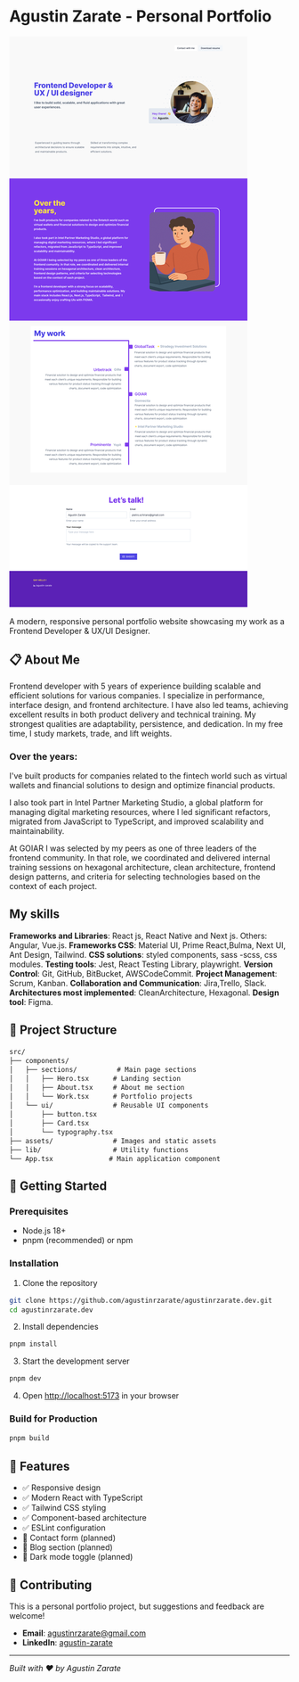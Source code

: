 # Agustin Zarate - Personal Portfolio

![Portfolio Design](public/portfolio-design.png)

A modern, responsive personal portfolio website showcasing my work as a Frontend Developer & UX/UI Designer.



## 📋 About Me

Frontend developer with 5 years of experience building scalable and efficient solutions for various companies. I specialize in performance, interface design, and frontend architecture. I have also led teams, achieving excellent results in both product delivery and technical training. My strongest qualities are adaptability, persistence, and dedication. In my free time, I study markets, trade, and lift weights.

### Over the years:

I've built products for companies related to the fintech world such as virtual wallets and financial solutions to design and optimize financial products.

I also took part in Intel Partner Marketing Studio, a global platform for managing digital marketing resources, where I led significant refactors, migrated from JavaScript to TypeScript, and improved scalability and maintainability.

At GOIAR I was selected by my peers as one of three leaders of the frontend community. In that role, we coordinated and delivered internal training sessions on hexagonal architecture, clean architecture, frontend design patterns, and criteria for selecting technologies based on the context of each project.

## My skills
**Frameworks and Libraries**: React js, React Native and Next js. Others: Angular, Vue.js.
**Frameworks CSS**: Material UI, Prime React,Bulma, Next UI, Ant Design, Tailwind.
**CSS solutions**: styled components, sass -scss, css modules. 
**Testing tools**: Jest, React Testing Library, playwright. 
**Version Control**: Git, GitHub, BitBucket, AWSCodeCommit. 
**Project Management**: Scrum, Kanban. 
**Collaboration and Communication**: Jira,Trello, Slack. 
**Architectures most implemented**: CleanArchitecture, Hexagonal. 
**Design tool**: Figma.


## 📁 Project Structure

```
src/
├── components/
│   ├── sections/          # Main page sections
│   │   ├── Hero.tsx      # Landing section
│   │   ├── About.tsx     # About me section
│   │   └── Work.tsx      # Portfolio projects
│   └── ui/               # Reusable UI components
│       ├── button.tsx
│       ├── Card.tsx
│       └── typography.tsx
├── assets/               # Images and static assets
├── lib/                  # Utility functions
└── App.tsx              # Main application component
```

## 🚀 Getting Started

### Prerequisites

- Node.js 18+
- pnpm (recommended) or npm

### Installation

1. Clone the repository

```bash
git clone https://github.com/agustinrzarate/agustinrzarate.dev.git
cd agustinrzarate.dev
```

2. Install dependencies

```bash
pnpm install
```

3. Start the development server

```bash
pnpm dev
```

4. Open [http://localhost:5173](http://localhost:5173) in your browser

### Build for Production

```bash
pnpm build
```

## 📝 Features

- ✅ Responsive design
- ✅ Modern React with TypeScript
- ✅ Tailwind CSS styling
- ✅ Component-based architecture
- ✅ ESLint configuration
- 🔄 Contact form (planned)
- 🔄 Blog section (planned)
- 🔄 Dark mode toggle (planned)

## 🤝 Contributing

This is a personal portfolio project, but suggestions and feedback are welcome! 


- **Email**: agustinrzarate@gmail.com
- **LinkedIn**: [agustin-zarate](https://linkedin.com/in/agustin-zarate)

---

_Built with ❤️ by Agustin Zarate_

